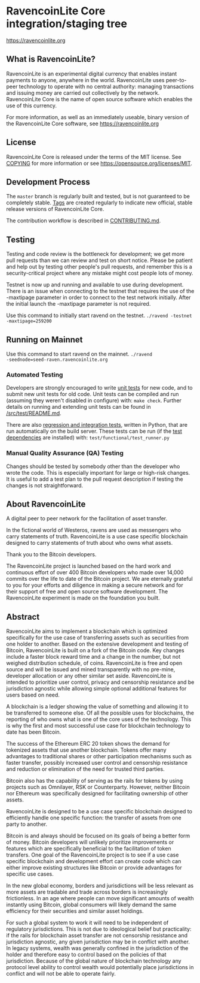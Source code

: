 RavencoinLite Core integration/staging tree
=====================================

https://ravencoinlite.org

What is RavencoinLite?
----------------

RavencoinLite is an experimental digital currency that enables instant payments to
anyone, anywhere in the world. RavencoinLite uses peer-to-peer technology to operate
with no central authority: managing transactions and issuing money are carried
out collectively by the network. RavencoinLite Core is the name of open source
software which enables the use of this currency.

For more information, as well as an immediately useable, binary version of
the RavencoinLite Core software, see https://ravencoinlite.org

License
-------

RavencoinLite Core is released under the terms of the MIT license. See [COPYING](COPYING) for more
information or see https://opensource.org/licenses/MIT.

Development Process
-------------------

The `master` branch is regularly built and tested, but is not guaranteed to be
completely stable. [Tags](https://github.com/https://github.com/RavencoinLite/tags/RavencoinLite/tags) are created
regularly to indicate new official, stable release versions of RavencoinLite Core.

The contribution workflow is described in [CONTRIBUTING.md](CONTRIBUTING.md).

Testing
-------

Testing and code review is the bottleneck for development; we get more pull
requests than we can review and test on short notice. Please be patient and help out by testing
other people's pull requests, and remember this is a security-critical project where any mistake might cost people
lots of money.

Testnet is now up and running and available to use during development. There is an issue when connecting to the testnet that requires the use of the -maxtipage parameter in order to connect to the test network initially. After the initial launch the -maxtipage parameter is not required.

Use this command to initially start ravend on the testnet. <code>./ravend -testnet -maxtipage=259200</code>


Running on Mainnet
-------
Use this command to start ravend on the mainnet.
<code>./ravend -seednode=seed-raven.ravencoinlite.org</code>

### Automated Testing

Developers are strongly encouraged to write [unit tests](src/test/README.md) for new code, and to
submit new unit tests for old code. Unit tests can be compiled and run
(assuming they weren't disabled in configure) with: `make check`. Further details on running
and extending unit tests can be found in [/src/test/README.md](/src/test/README.md).

There are also [regression and integration tests](/test), written
in Python, that are run automatically on the build server.
These tests can be run (if the [test dependencies](/test) are installed) with: `test/functional/test_runner.py`


### Manual Quality Assurance (QA) Testing

Changes should be tested by somebody other than the developer who wrote the
code. This is especially important for large or high-risk changes. It is useful
to add a test plan to the pull request description if testing the changes is
not straightforward.


About RavencoinLite
----------------
A digital peer to peer network for the facilitation of asset transfer.



In the fictional world of Westeros, ravens are used as messengers who carry statements of truth. RavencoinLite is a use case specific blockchain designed to carry statements of truth about who owns what assets. 



Thank you to the Bitcoin developers.

The RavencoinLite project is launched based on the hard work and continuous effort of over 400 Bitcoin developers who made over 14,000 commits over the life to date of the Bitcoin project. We are eternally grateful to you for your efforts and diligence in making a secure network and for their support of free and open source software development.  The RavencoinLite experiment is made on the foundation you built.


Abstract
----------------
RavencoinLite aims to implement a blockchain which is optimized specifically for the use case of transferring assets such as securities from one holder to another. Based on the extensive development and testing of Bitcoin, RavencoinLite is built on a fork of the Bitcoin code. Key changes include a faster block reward time and a change in the number, but not weighed distribution schedule, of coins. RavencoinLite is free and open source and will be issued and mined transparently with no pre-mine, developer allocation or any other similar set aside. RavencoinLite is intended to prioritize user control, privacy and censorship resistance and be jurisdiction agnostic while allowing simple optional additional features for users based on need.



A blockchain is a ledger showing the value of something and allowing it to be transferred to someone else. Of all the possible uses for blockchains, the reporting of who owns what is one of the core uses of the technology.  This is why the first and most successful use case for blockchain technology to date has been Bitcoin.

The success of the Ethereum ERC 20 token shows the demand for tokenized assets that use another blockchain.  Tokens offer many advantages to traditional shares or other participation mechanisms such as faster transfer, possibly increased user control and censorship resistance and reduction or elimination of the need for trusted third parties.

Bitcoin also has the capability of serving as the rails for tokens by using projects such as Omnilayer, RSK or Counterparty. However, neither Bitcoin nor Ethereum was specifically designed for facilitating ownership of other assets.

RavencoinLite is designed to be a use case specific blockchain designed to efficiently handle one specific function: the transfer of assets from one party to another.

Bitcoin is and always should be focused on its goals of being a better form of money. Bitcoin developers will unlikely prioritize improvements or features which are specifically beneficial to the facilitation of token transfers.  One goal of the RavencoinLite project is to see if a use case specific blockchain and development effort can create code which can either improve existing structures like Bitcoin or provide advantages for specific use cases.

In the new global economy, borders and jurisdictions will be less relevant as more assets are tradable and trade across borders is increasingly frictionless. In an age where people can move significant amounts of wealth instantly using Bitcoin, global consumers will likely demand the same efficiency for their securities and similar asset holdings.

For such a global system to work it will need to be independent of regulatory jurisdictions.  This is not due to ideological belief but practicality: if the rails for blockchain asset transfer are not censorship resistance and jurisdiction agnostic, any given jurisdiction may be in conflict with another.  In legacy systems, wealth was generally confined in the jurisdiction of the holder and therefore easy to control based on the policies of that jurisdiction. Because of the global nature of blockchain technology any protocol level ability to control wealth would potentially place jurisdictions in conflict and will not be able to operate fairly.  
